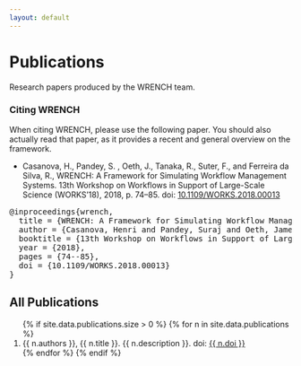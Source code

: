 ```yaml
---
layout: default
---
```


<div class="page-header">
    <div class="container">
        <div class="row">
            <div class="col-lg-6 col-md-6 col-sm-6 col-xs-12">
                <div class="page-section">
                    <h1 class="page-title ">Publications</h1>
                    <div class="page-breadcrumb">
                        Research papers produced by the WRENCH team.
                    </div>
                </div>
            </div>
            <div class="col-lg-6 col-md-6 col-sm-6 hidden-xs">
                <div class="page-section">
                    <p>
                        <!-- ADD GENERAL TEXT ABOUT DOWNLOADS --> 
                    </p>
                </div>
            </div>
        </div>
    </div>
</div>

<div class="space-small">
    <div class="container">
        <div class="row">
            <div class="col-lg-12 col-md-12 col-sm-12 col-xs-12">
                <div class="plan-block">
                    <div class="plan-header">
                        <h3>Citing WRENCH</h3>
                    </div>
                    <div class="plan-content">
                        <p>When citing WRENCH, please use the following paper. You should also actually read 
                        that paper, as it provides a recent and general overview on the framework.</p>
                        <ul class="angle angle-right">
                          <li>
                            Casanova, H., Pandey, S. , Oeth, J., Tanaka, R., Suter, F., and Ferreira da Silva, R., 
                            WRENCH: A Framework for Simulating Workflow Management Systems. 13th Workshop on Workflows 
                            in Support of Large-Scale Science (WORKS’18), 2018, p. 74–85.
                            doi: <a href="http://dx.doi.org/10.1109/WORKS.2018.00013" target="_blank">10.1109/WORKS.2018.00013</a>
                          </li> 
                        </ul>
                        <pre>
@inproceedings{wrench,
  title = {WRENCH: A Framework for Simulating Workflow Management Systems},
  author = {Casanova, Henri and Pandey, Suraj and Oeth, James and Tanaka, Ryan and Suter, Frederic and Ferreira da Silva, Rafael},
  booktitle = {13th Workshop on Workflows in Support of Large-Scale Science (WORKS'18)},
  year = {2018},
  pages = {74--85},
  doi = {10.1109/WORKS.2018.00013}
}</pre>
                    </div>
                </div>
            </div>
        </div>
    </div>
</div>


<div class="space-large" style="padding-top: 0">
    <div class="container">
        <div class="row">
            <div class="col-lg-12 col-md-12 col-sm-12 col-xs-12">
              <h2>All Publications</h2>
              <ol reversed>
                {% if site.data.publications.size > 0 %}
                {% for n in site.data.publications %}
                <li>
                  {{ n.authors }}, 
                  {{ n.title }}. 
                  {{ n.description }}. 
                  doi: <a href="http://dx.doi.org/{{ n.doi }}" target="_blank">{{ n.doi }}</a>  
                </li>
                {% endfor %}
                {% endif %}
              </ol>
            </div>
        </div>
    </div>
</div>
